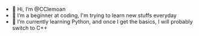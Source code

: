 - 👋 Hi, I’m @CClemoan
- 👀 I’m a beginner at coding, I'm trying to learn new stuffs everyday
- 🌱 I’m currently learning Python, and once I get the basics, I will probably switch to C++
<!---
CClemoan/CClemoan is a ✨ special ✨ repository because its `README.md` (this file) appears on your GitHub profile.
You can click the Preview link to take a look at your changes.
--->
